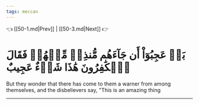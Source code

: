 ```yaml
---
tags: meccan
---
```


👈 [[50-1.md|Prev]] | [[50-3.md|Next]] 👉

# بَلۡ عَجِبُوٓاْ أَن جَآءَهُم مُّنذِرٞ مِّنۡهُمۡ فَقَالَ ٱلۡكَٰفِرُونَ هَٰذَا شَيۡءٌ عَجِيبٌ

But they wonder that there has come to them a warner from among themselves, and the disbelievers say, "This is an amazing thing

---


